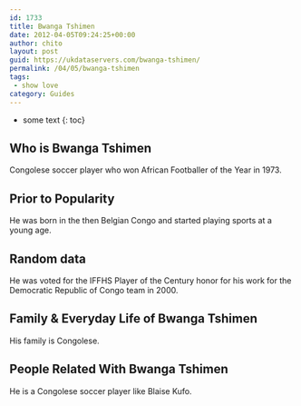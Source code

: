 ```yaml
---
id: 1733
title: Bwanga Tshimen
date: 2012-04-05T09:24:25+00:00
author: chito
layout: post
guid: https://ukdataservers.com/bwanga-tshimen/
permalink: /04/05/bwanga-tshimen
tags:
 - show love
category: Guides
---
```


* some text
{: toc}


## Who is  Bwanga Tshimen
                  
                  
                  
Congolese soccer player who won African Footballer of the Year in 1973.
                  
                
                
                
## Prior to Popularity 
                  
                  
                  
He was born in the then Belgian Congo and started playing sports at a young age.
                  
                
                
                
## Random data 
                  
                  
                  
He was voted for the IFFHS Player of the Century honor for his work for the Democratic Republic of Congo team in 2000.
                  
                
                
                
## Family & Everyday Life of Bwanga Tshimen
                  
                  
                  
His family is Congolese.
                  
                
                
                
## People Related With  Bwanga Tshimen
                  
                  
                  
He is a Congolese soccer player like Blaise Kufo.
                  
                
              
            
          
          
          
    
    
  
